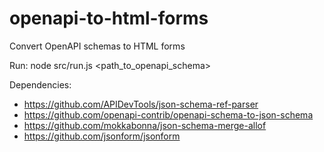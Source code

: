 # openapi-to-html-forms
Convert OpenAPI schemas to HTML forms

Run:
node src/run.js <path_to_openapi_schema>

Dependencies:
  - https://github.com/APIDevTools/json-schema-ref-parser
  - https://github.com/openapi-contrib/openapi-schema-to-json-schema
  - https://github.com/mokkabonna/json-schema-merge-allof
  - https://github.com/jsonform/jsonform